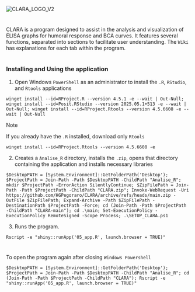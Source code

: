 ![CLARA_LOGO_V2](https://github.com/user-attachments/assets/03f2881b-700e-430e-9701-a61838e97c06)
#
CLARA is a program designed to assist in the analysis and visualization of ELISA graphs for humoral response and BCA curves.  It features several functions, separated into sections to facilitate user understanding. The `Wiki` has explanations for each tab within the program.
#
### Installing and Using the application

1. Open Windows `PowerShell` as an administrator to install the `.R`, `RStudio`, and `Rtools` applications
```
winget install --id=RProject.R --version 4.5.1 -e --wait | Out-Null; winget install --id=Posit.RStudio --version 2025.05.1+513 -e --wait | Out-Null; winget install --id=RProject.Rtools --version 4.5.6608 -e --wait | Out-Null

```

>[!NOTE]
>If you already have the `.R` installed, download only `Rtools`
>```
> winget install --id=RProject.Rtools --version 4.5.6608 -e
>``` 

2. Creates a `Analise_R` directory, installs the `.zip`, opens that directory containing the application and installs necessary libraries
```
$DesktopPATH = [System.Environment]::GetFolderPath('Desktop'); $ProjectPath = Join-Path -Path $DesktopPATH -ChildPath "Analise_R"; mkdir $ProjectPath -ErrorAction SilentlyContinue; $ZipFilePath = Join-Path -Path $ProjectPath -ChildPath "CLARA.zip"; Invoke-WebRequest -Uri https://github.com/HGPegoraro/CLARA/archive/refs/heads/main.zip -OutFile $ZipFilePath; Expand-Archive -Path $ZipFilePath -DestinationPath $ProjectPath -Force; cd (Join-Path -Path $ProjectPath -ChildPath "CLARA-main"); cd .\main; Set-ExecutionPolicy -ExecutionPolicy RemoteSigned -Scope Process; .\SETUP_CLARA.ps1
```

3. Runs the program.
```
Rscript -e "shiny::runApp('05_app.R', launch.browser = TRUE)"
```
#
To open the program again after closing `Windows Powershell`
```
$DesktopPATH = [System.Environment]::GetFolderPath('Desktop'); $ProjectPath = Join-Path -Path $DesktopPATH -ChildPath "Analise_R"; cd (Join-Path -Path $ProjectPath -ChildPath "CLARA"); Rscript -e "shiny::runApp('05_app.R', launch.browser = TRUE)"
```
